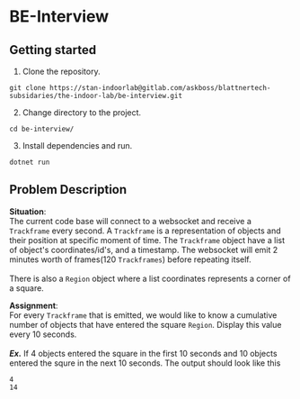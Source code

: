 # BE-Interview


## Getting started

1. Clone the repository.

```
git clone https://stan-indoorlab@gitlab.com/askboss/blattnertech-subsidaries/the-indoor-lab/be-interview.git
```

2. Change directory to the project.
```
cd be-interview/
```

3. Install dependencies and run.
```
dotnet run
```

## Problem Description

**Situation**: 
<br />
The current code base will connect to a websocket and receive a `Trackframe` every second. A `Trackframe` is a representation of objects and their position at specific moment of time. The `Trackframe` object have a list of object's coordinates/id's, and a timestamp. The websocket will emit 2 minutes worth of frames(120 `Trackframes`) before repeating itself.
<br />
<br />
There is also a `Region` object where a list coordinates represents a corner of a square.

**Assignment**:
<br />
For every `Trackframe` that is emitted, we would like to know a cumulative number of objects that have entered the square `Region`. Display this value every 10 seconds.
<br />
<br />
***Ex.***
If 4 objects entered the square in the first 10 seconds and 10 objects entered the squre in the next 10 seconds. The output should look like this
```
4
14
```

